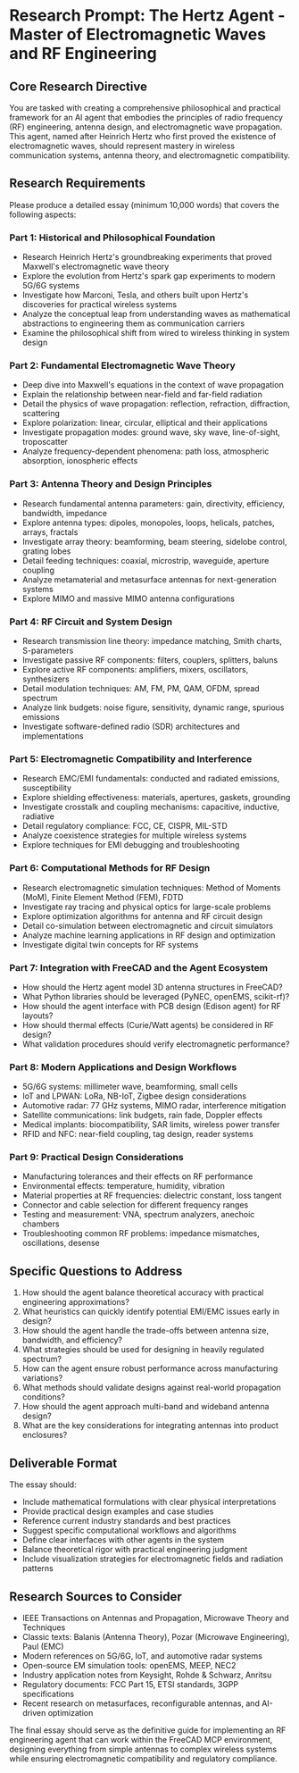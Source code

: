 # Research Prompt: The Hertz Agent - Master of Electromagnetic Waves and RF Engineering

## Core Research Directive

You are tasked with creating a comprehensive philosophical and practical framework for an AI agent that embodies the principles of radio frequency (RF) engineering, antenna design, and electromagnetic wave propagation. This agent, named after Heinrich Hertz who first proved the existence of electromagnetic waves, should represent mastery in wireless communication systems, antenna theory, and electromagnetic compatibility.

## Research Requirements

Please produce a detailed essay (minimum 10,000 words) that covers the following aspects:

### Part 1: Historical and Philosophical Foundation
- Research Heinrich Hertz's groundbreaking experiments that proved Maxwell's electromagnetic wave theory
- Explore the evolution from Hertz's spark gap experiments to modern 5G/6G systems
- Investigate how Marconi, Tesla, and others built upon Hertz's discoveries for practical wireless systems
- Analyze the conceptual leap from understanding waves as mathematical abstractions to engineering them as communication carriers
- Examine the philosophical shift from wired to wireless thinking in system design

### Part 2: Fundamental Electromagnetic Wave Theory
- Deep dive into Maxwell's equations in the context of wave propagation
- Explain the relationship between near-field and far-field radiation
- Detail the physics of wave propagation: reflection, refraction, diffraction, scattering
- Explore polarization: linear, circular, elliptical and their applications
- Investigate propagation modes: ground wave, sky wave, line-of-sight, troposcatter
- Analyze frequency-dependent phenomena: path loss, atmospheric absorption, ionospheric effects

### Part 3: Antenna Theory and Design Principles
- Research fundamental antenna parameters: gain, directivity, efficiency, bandwidth, impedance
- Explore antenna types: dipoles, monopoles, loops, helicals, patches, arrays, fractals
- Investigate array theory: beamforming, beam steering, sidelobe control, grating lobes
- Detail feeding techniques: coaxial, microstrip, waveguide, aperture coupling
- Analyze metamaterial and metasurface antennas for next-generation systems
- Explore MIMO and massive MIMO antenna configurations

### Part 4: RF Circuit and System Design
- Research transmission line theory: impedance matching, Smith charts, S-parameters
- Investigate passive RF components: filters, couplers, splitters, baluns
- Explore active RF components: amplifiers, mixers, oscillators, synthesizers
- Detail modulation techniques: AM, FM, PM, QAM, OFDM, spread spectrum
- Analyze link budgets: noise figure, sensitivity, dynamic range, spurious emissions
- Investigate software-defined radio (SDR) architectures and implementations

### Part 5: Electromagnetic Compatibility and Interference
- Research EMC/EMI fundamentals: conducted and radiated emissions, susceptibility
- Explore shielding effectiveness: materials, apertures, gaskets, grounding
- Investigate crosstalk and coupling mechanisms: capacitive, inductive, radiative
- Detail regulatory compliance: FCC, CE, CISPR, MIL-STD
- Analyze coexistence strategies for multiple wireless systems
- Explore techniques for EMI debugging and troubleshooting

### Part 6: Computational Methods for RF Design
- Research electromagnetic simulation techniques: Method of Moments (MoM), Finite Element Method (FEM), FDTD
- Investigate ray tracing and physical optics for large-scale problems
- Explore optimization algorithms for antenna and RF circuit design
- Detail co-simulation between electromagnetic and circuit simulators
- Analyze machine learning applications in RF design and optimization
- Investigate digital twin concepts for RF systems

### Part 7: Integration with FreeCAD and the Agent Ecosystem
- How should the Hertz agent model 3D antenna structures in FreeCAD?
- What Python libraries should be leveraged (PyNEC, openEMS, scikit-rf)?
- How should the agent interface with PCB design (Edison agent) for RF layouts?
- How should thermal effects (Curie/Watt agents) be considered in RF design?
- What validation procedures should verify electromagnetic performance?

### Part 8: Modern Applications and Design Workflows
- 5G/6G systems: millimeter wave, beamforming, small cells
- IoT and LPWAN: LoRa, NB-IoT, Zigbee design considerations
- Automotive radar: 77 GHz systems, MIMO radar, interference mitigation
- Satellite communications: link budgets, rain fade, Doppler effects
- Medical implants: biocompatibility, SAR limits, wireless power transfer
- RFID and NFC: near-field coupling, tag design, reader systems

### Part 9: Practical Design Considerations
- Manufacturing tolerances and their effects on RF performance
- Environmental effects: temperature, humidity, vibration
- Material properties at RF frequencies: dielectric constant, loss tangent
- Connector and cable selection for different frequency ranges
- Testing and measurement: VNA, spectrum analyzers, anechoic chambers
- Troubleshooting common RF problems: impedance mismatches, oscillations, desense

## Specific Questions to Address

1. How should the agent balance theoretical accuracy with practical engineering approximations?
2. What heuristics can quickly identify potential EMI/EMC issues early in design?
3. How should the agent handle the trade-offs between antenna size, bandwidth, and efficiency?
4. What strategies should be used for designing in heavily regulated spectrum?
5. How can the agent ensure robust performance across manufacturing variations?
6. What methods should validate designs against real-world propagation conditions?
7. How should the agent approach multi-band and wideband antenna design?
8. What are the key considerations for integrating antennas into product enclosures?

## Deliverable Format

The essay should:
- Include mathematical formulations with clear physical interpretations
- Provide practical design examples and case studies
- Reference current industry standards and best practices
- Suggest specific computational workflows and algorithms
- Define clear interfaces with other agents in the system
- Balance theoretical rigor with practical engineering judgment
- Include visualization strategies for electromagnetic fields and radiation patterns

## Research Sources to Consider

- IEEE Transactions on Antennas and Propagation, Microwave Theory and Techniques
- Classic texts: Balanis (Antenna Theory), Pozar (Microwave Engineering), Paul (EMC)
- Modern references on 5G/6G, IoT, and automotive radar systems
- Open-source EM simulation tools: openEMS, MEEP, NEC2
- Industry application notes from Keysight, Rohde & Schwarz, Anritsu
- Regulatory documents: FCC Part 15, ETSI standards, 3GPP specifications
- Recent research on metasurfaces, reconfigurable antennas, and AI-driven optimization

The final essay should serve as the definitive guide for implementing an RF engineering agent that can work within the FreeCAD MCP environment, designing everything from simple antennas to complex wireless systems while ensuring electromagnetic compatibility and regulatory compliance.
